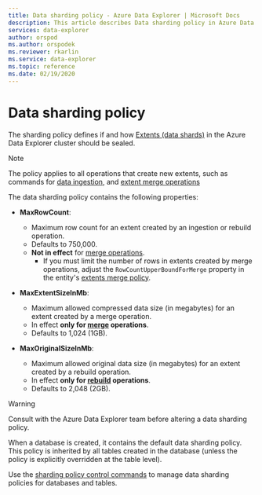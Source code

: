```yaml
---
title: Data sharding policy - Azure Data Explorer | Microsoft Docs
description: This article describes Data sharding policy in Azure Data Explorer.
services: data-explorer
author: orspod
ms.author: orspodek
ms.reviewer: rkarlin
ms.service: data-explorer
ms.topic: reference
ms.date: 02/19/2020
---
```

# Data sharding policy

The sharding policy defines if and how [Extents (data shards)](../management/extents-overview.md) in the Azure Data Explorer cluster should be sealed.

> [!NOTE]
> The policy applies to all operations that create new extents,
> such as commands for [data ingestion](../../ingest-data-overview.md#kusto-query-language-ingest-control-commands), and
> [extent merge operations](extents-overview.md)

The data sharding policy contains the following properties:

- **MaxRowCount**:
    - Maximum row count for an extent created by an ingestion or rebuild operation.
    - Defaults to 750,000.
    - **Not in effect** for [merge operations](mergepolicy.md).
        - If you must limit the number of rows in extents created by merge operations, adjust the `RowCountUpperBoundForMerge` property in the entity's [extents merge policy](mergepolicy.md).
- **MaxExtentSizeInMb**:
    - Maximum allowed compressed data size (in megabytes) for an extent created by a merge operation.
    - In effect **only for [merge](mergepolicy.md) operations**.
    - Defaults to 1,024 (1GB).

- **MaxOriginalSizeInMb**:
    - Maximum allowed original data size (in megabytes) for an extent created by a rebuild operation.
    - In effect **only for [rebuild](mergepolicy.md) operations**.
    - Defaults to 2,048 (2GB).

> [!WARNING]
> Consult with the Azure Data Explorer team before altering a data sharding policy.

When a database is created, it contains the default data sharding policy. This policy is inherited by all tables created in the database (unless the policy is explicitly overridden at the table level).

Use the [sharding policy control commands](./show-table-sharding-policy-command.md) to manage data sharding policies for databases and tables.